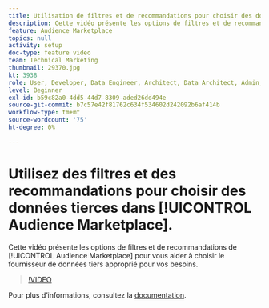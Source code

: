 ```yaml
---
title: Utilisation de filtres et de recommandations pour choisir des données tierces dans Audience Marketplace
description: Cette vidéo présente les options de filtres et de recommandations de l’Audience Marketplace afin de vous aider à choisir le fournisseur de données tiers approprié pour vos besoins.
feature: Audience Marketplace
topics: null
activity: setup
doc-type: feature video
team: Technical Marketing
thumbnail: 29370.jpg
kt: 3938
role: User, Developer, Data Engineer, Architect, Data Architect, Admin, Leader
level: Beginner
exl-id: b59c82a0-4dd5-44d7-8309-aded26dd494e
source-git-commit: b7c57e42f81762c634f534602d242092b6af414b
workflow-type: tm+mt
source-wordcount: '75'
ht-degree: 0%

---
```


# Utilisez des filtres et des recommandations pour choisir des données tierces dans [!UICONTROL Audience Marketplace].

Cette vidéo présente les options de filtres et de recommandations de [!UICONTROL Audience Marketplace] pour vous aider à choisir le fournisseur de données tiers approprié pour vos besoins.

>[!VIDEO](https://video.tv.adobe.com/v/29370/?quality=12)

Pour plus d’informations, consultez la [documentation](https://experienceleague.adobe.com/docs/audience-manager/user-guide/features/audience-marketplace/audience-marketplace-for-data-buyers/marketplace-data-buyers.html?lang=fr).
